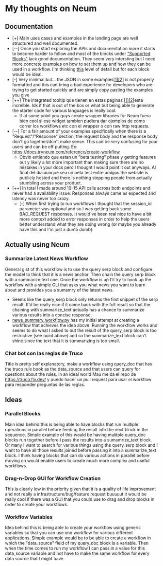 # My thoughts on Neum

## Documentation
* [+] Main uses cases and examples in the landing page are well structured and well documented. 
* [--] Once you start exploring the APIs and documentation more it starts to become harder to follow and most of the blocks under ["Supported Blocks"](https://docs.tryneum.com/docs/blocks#supported-blocks) lack good documentation. They seem very intersting but I need more concrete examples on how to set them up and how they can be used in a workflow. I'm thinking [this](https://docs.tryneum.com/docs/qa-with-a-document) level of detail but for each block would be ideal.
* [-] Very minimal but... the JSON in some examples[[1]](https://docs.tryneum.com/docs/qa-with-a-document)[[2]](https://docs.tryneum.com/docs/qa-with-a-document) is not properly formatted and this can bring a bad experience for developers who are trying to get started quickly and are simply copy pasting the examples you give
* [++] The integrated tooltip que tienen en estas paginas [[1]](https://docs.tryneum.com/reference/run-workflow)[[2]](https://docs.tryneum.com/reference/create-workflow)esta increible. Idk if that is out of the box or what but being able to generate the starter code for various languages is really cool. 
    * If at some point you guys create wrapper libraries for Neum fuera bien cool si ese widget tambien pudiera dar ejemplos de como correr los workflows etc con el wrapper o con raw http requests.
* [--] For a fair amount of your examples specifically when there is a "Request"/"Response" section, the request body and the response body don't go together/don't make sense. This can be very confusing for your users and can be off putting. Ex: https://docs.tryneum.com/reference/create-workflow 
    * Obvio entiendo que estan un "beta testing" phase y getting features out y likely a lot more important than making sure there are no mistakes in your docs pero I thought I would point it out anyways. Al final del dia aunque sea un beta test entre amigos the website is publicly hosted and there is nothing stopping people from actually stumbling across your product.
* [++] In total I made around 10-15 API calls across both endpoints and never had a availability issue. Responses always came as expected and latency was never too crazy.
    * [-] When first trying to run workflows I thought that the session_id parameter was optional and so I was getting back some BAD_REQUEST responses. It would've been real nice to have a bit more context added to error responses in order to help the users better understand what they are doing wrong (or maybe you already have this and I'm just a dumb dumb).

## Actually using Neum
### Summarize Latest News Workflow
General gist of this workflow is to use the query serp block and configure the model to think that it is a news anchor. Then chain the query serp block with a summarize text one. Once the workflow is up I'll try to hook up the workflow with a simple CLI that asks you what news you want to learn about and provides you a sumamry of the latest news.

* Seems like the query_serp block only returns the first snippet of the serp result. It'd be really nice if it came back with the full result so that the chaining with summarize_text actually has a chance to summarize various results into a concise response.
* [news_summary_workflow.py](https://github.com/gugibugy/try_neum/blob/main/news_summary_workflow.py) has my initial attempt at creating a workflow that achieves the idea above. Running the workflow works and seems to do what I asked to but the result of the query_serp block is too restrictive (see point above) and so the summarize_text block can't shine since the text that it is summarizing is too small.

### Chat bot con las reglas de Truco
Title is pretty self explanatory, make a workflow using query_doc that has the truco rule book as the data_source and that users can query for questions about the rules. In an ideal world Mau me da el repo de https://truco.fly.dev/ y puedo hacer un pull request para usar el workflow para responder preguntas de las reglas.

## Ideas
### Parallel Blocks
Main idea behind this is being able to have blocks that run multiple operations in parallel before feeding the result into the next block in the sequence. Simple example of this would be having mulitple query_doc blocks run together before I pass the results into a sumamrize_text block. Or many I want to search for various things using the query_serp block and I want to have all those results joined before passing it into a summarize_text block. I think having blocks that can do various actions in parallel before moving on would enable users to create much more complex and useful workflows.

### Drag-n-Drop GUI for Workflow Creation
This is clearly low in the priority given that it is a quality of life improvement and not really a infrastructure/bug/feature request buuuuut it would be really cool if there was a GUI that you could use to drag and drop blocks in order to create your workflows.

### Workflow Variables
Idea behind this is being able to create your workflow using generic variables so that you can use one workflow for various different applications. Simple example would be to be able to create a workflow in which the "data_source" field of my query_doc block is a variable. Then when the time comes to run my workflow I can pass in a value for this data_source variable and not have to make the same workflow for every data source that I might have.